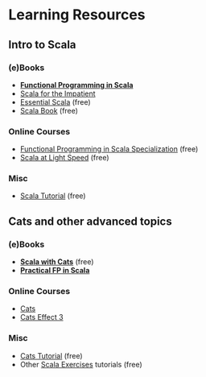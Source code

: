 # Learning Resources

## Intro to Scala

### (e)Books

  * **[Functional Programming in Scala](https://www.manning.com/books/functional-programming-in-scala-second-edition)**
  * [Scala for the Impatient](https://www.amazon.co.uk/Scala-Impatient-Cay-S-Horstmann-dp-0134540565/dp/0134540565/ref=dp_ob_title_bk)
  * [Essential Scala](https://underscore.io/books/essential-scala/) (free)
  * [Scala Book](https://docs.scala-lang.org/overviews/scala-book/introduction.html) (free)

### Online Courses

  * [Functional Programming in Scala Specialization](https://www.coursera.org/specializations/scala?utm_source=gg&utm_medium=sem&utm_campaign=31-FunctionalScalaSpecialization-EU&utm_content=B2C&campaignid=13845952053&adgroupid=130246592528&device=c&keyword=coursera%20scala) (free)
  * [Scala at Light Speed](https://rockthejvm.com/p/scala-at-light-speed) (free)

### Misc

  * [Scala Tutorial](https://www.scala-exercises.org/scala_tutorial) (free)  

## Cats and other advanced topics

### (e)Books

  * **[Scala with Cats](https://underscore.io/books/scala-with-cats/)** (free)  
  * **[Practical FP in Scala](https://www.blurb.co.uk/b/10849946-practical-fp-in-scala-a-hands-on-approach-2nd-edi)**  

### Online Courses

  * [Cats](https://rockthejvm.com/p/cats)  
  * [Cats Effect 3](https://rockthejvm.com/p/cats-effect)  

### Misc

  * [Cats Tutorial](https://www.scala-exercises.org/cats) (free)
  * Other [Scala Exercises](https://www.scala-exercises.org/) tutorials (free)
